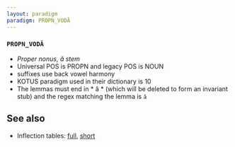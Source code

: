 ```yaml
---
layout: paradigm
paradigm: PROPN_VODĂ
---
```

### ` PROPN_VODĂ `

* _Proper nonus, ǎ stem_
* Universal POS is PROPN and legacy POS is NOUN
* suffixes use back vowel harmony
* KOTUS paradigm used in their dictionary is 10
* The lemmas must end in * ă * (which will be deleted to form an invariant stub) and the regex matching the lemma is ` ă `

## See also

* Inflection tables: [full](gen/V/Vodă.html), [short](gen/V/Vodă_wikt.html)

